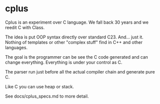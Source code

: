 # cplus

Cplus is an experiment over C language. We fall back 30 years and we reedit C with Class.

The idea is put OOP syntax directly over standard C23. And... just it. Nothing of templates or
other "complex stuff" find in C++ and other languages.

The goal is the programmer can be see the C code generated and can change everything. 
Everything is under your control as C. 

The parser run just before all the actual compiler chain and generate pure C.

Like C you can use heap or stack.

See docs/cplus_specs.md to more detail.

